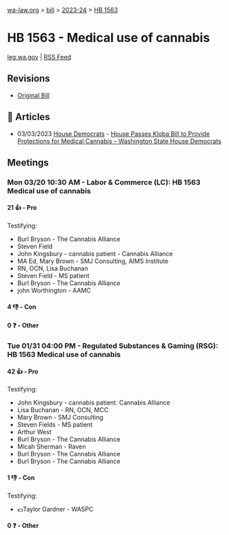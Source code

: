 [wa-law.org](/) > [bill](/bill/) > [2023-24](/bill/2023-24/) > [HB 1563](/bill/2023-24/hb/1563/)

# HB 1563 - Medical use of cannabis
[leg.wa.gov](https://app.leg.wa.gov/billsummary?BillNumber=1563&Year=2023&Initiative=false) | [RSS Feed](./rss.xml)

## Revisions
* [Original Bill](1/)

## 📰 Articles
* 03/03/2023 [House Democrats](/org/house_democrats/) - [House Passes Kloba Bill to Provide Protections for Medical Cannabis – Washington State House Democrats](https://housedemocrats.wa.gov/blog/2023/03/03/house-passes-kloba-bill-to-provide-protections-for-medical-cannabis/#:~:text=House%20Bill%201563)

## Meetings
### Mon 03/20 10:30 AM - Labor & Commerce (LC): HB 1563 Medical use of cannabis
#### 21 👍 - Pro
Testifying:
* Burl Bryson - The Cannabis Alliance
* Steven Field
* John Kingsbury - cannabis patient - Cannabis Alliance
* MA Ed, Mary Brown - SMJ Consulting,  AIMS Institute
* RN, OCN, Lisa Buchanan
* Steven Field - MS patient
* Burl Bryson - The Cannabis Alliance
* john Worthington - AAMC

#### 4 👎 - Con

#### 0 ❓ - Other

### Tue 01/31 04:00 PM - Regulated Substances & Gaming (RSG): HB 1563 Medical use of cannabis
#### 42 👍 - Pro
Testifying:
* John Kingsbury - cannabis patient.   Cannabis Alliance
* Lisa Buchanan - RN, OCN, MCC
* Mary Brown - SMJ Consulting
* Steven Fields - MS patient
* Arthur West
* Burl Bryson - The Cannabis Alliance
* Micah Sherman - Raven
* Burl Bryson - The Cannabis Alliance
* Burl Bryson - The Cannabis Alliance

#### 1 👎 - Con
Testifying:
* 💵Taylor Gardner - WASPC

#### 0 ❓ - Other
